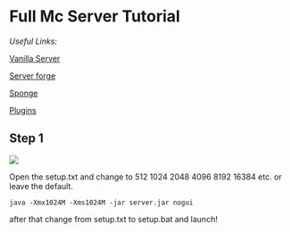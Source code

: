 <h1>Full Mc Server Tutorial</h1>
<p><em>Useful Links:</em></p>
<p><a href="https://mcversions.net/">Vanilla Server</a></p>
<p><a href="https://files.minecraftforge.net/net/minecraftforge/forge/">Server forge</a></p>
<p><a href="https://www.spongepowered.org/downloads/">Sponge</a></p>
<p><a href="https://ore.spongepowered.org/">Plugins</a></p>
<h2>Step 1</h2>
<img src="https://cdn.discordapp.com/attachments/871132662667038722/871132671588331570/unknown.png"/>
<p>Open the setup.txt and change to 512 1024 2048 4096 8192 16384 etc. or leave the default.</p>
<code>java -Xmx1024M -Xms1024M -jar server.jar nogui</code>
<p>after that change from setup.txt to setup.bat and launch!</p>

